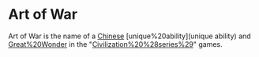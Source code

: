 # Art of War

Art of War is the name of a [Chinese](Chinese) [unique%20ability](unique ability) and [Great%20Wonder](wonder) in the "[Civilization%20%28series%29](Civilization)" games.